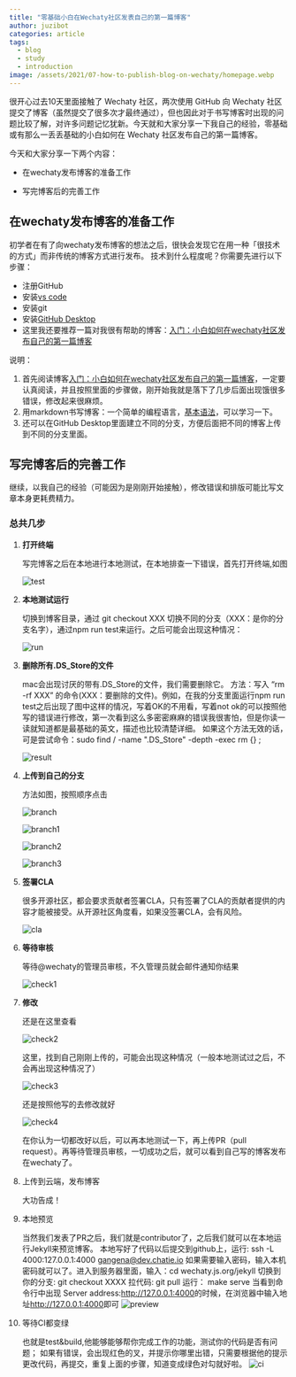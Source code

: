 ```yaml
---
title: "零基础小白在Wechaty社区发表自己的第一篇博客"
author: juzibot
categories: article
tags:
  - blog
  - study
  - introduction
image: /assets/2021/07-how-to-publish-blog-on-wechaty/homepage.webp
---
```


很开心过去10天里面接触了 Wechaty 社区，两次使用 GitHub 向 Wechaty 社区提交了博客（虽然提交了很多次才最终通过），但也因此对于书写博客时出现的问题比较了解，对许多问题记忆犹新。今天就和大家分享一下我自己的经验，零基础或有那么一丢丢基础的小白如何在 Wechaty 社区发布自己的第一篇博客。

今天和大家分享一下两个内容：

- 在wechaty发布博客的准备工作

- 写完博客后的完善工作

## 在wechaty发布博客的准备工作

初学者在有了向wechaty发布博客的想法之后，很快会发现它在用一种「很技术的方式」而非传统的博客方式进行发布。
技术到什么程度呢？你需要先进行以下步骤：

- 注册GitHub
- 安装[vs code](https://code.visualstudio.com/download)
- 安装git
- 安装[GitHub Desktop](https://docs.github.com/cn/desktop/installing-and-configuring-github-desktop/installing-and-authenticating-to-github-desktop/installing-github-desktop)
- 这里我还要推荐一篇对我很有帮助的博客：[入门：小白如何在wechaty社区发布自己的第一篇博客](https://wechaty.js.org/2021/04/22/how-to-publish-blog-on-wechaty/)

说明：

1. 首先阅读博客[入门：小白如何在wechaty社区发布自己的第一篇博客](https://wechaty.js.org/2021/04/22/how-to-publish-blog-on-wechaty/)，一定要认真阅读，并且按照里面的步骤做，刚开始我就是落下了几步后面出现饿很多错误，修改起来很麻烦。
2. 用markdown书写博客：一个简单的编程语言，[基本语法](http://markdown.p2hp.com/basic-syntax/)，可以学习一下。
3. 还可以在GitHub Desktop里面建立不同的分支，方便后面把不同的博客上传到不同的分支里面。

## 写完博客后的完善工作

继续，以我自己的经验（可能因为是刚刚开始接触），修改错误和排版可能比写文章本身更耗费精力。

### 总共几步

1. **打开终端**

    写完博客之后在本地进行本地测试，在本地排查一下错误，首先打开终端,如图

    ![test](/assets/2021/07-how-to-publish-blog-on-wechaty/test.webp)

2. **本地测试运行**

    切换到博客目录，通过 git checkout XXX 切换不同的分支（XXX：是你的分支名字），通过npm run test来运行。之后可能会出现这种情况：

    ![run](/assets/2021/07-how-to-publish-blog-on-wechaty/run.webp)

3. **删除所有.DS_Store的文件**

    mac会出现讨厌的带有.DS_Store的文件，我们需要删除它。
    方法：写入 “rm -rf XXX” 的命令(XXX：要删除的文件)。例如，在我的分支里面运行npm run test之后出现了图中这样的情况，写着OK的不用看，写着not ok的可以按照他写的错误进行修改，第一次看到这么多密密麻麻的错误我很害怕，但是你读一读就知道都是最基础的英文，描述也比较清楚详细。
    如果这个方法无效的话，可是尝试命令：sudo find / -name ".DS_Store" -depth -exec rm {} \;

    ![result](/assets/2021/07-how-to-publish-blog-on-wechaty/result.webp)

4. **上传到自己的分支**

    方法如图，按照顺序点击

    ![branch](/assets/2021/07-how-to-publish-blog-on-wechaty/branch.webp)

    ![branch1](/assets/2021/07-how-to-publish-blog-on-wechaty/branch1.webp)

    ![branch2](/assets/2021/07-how-to-publish-blog-on-wechaty/branch2.webp)

    ![branch3](/assets/2021/07-how-to-publish-blog-on-wechaty/branch3.webp)

5. **签署CLA**

    很多开源社区，都会要求贡献者签署CLA，只有签署了CLA的贡献者提供的内容才能被接受。从开源社区角度看，如果没签署CLA，会有风险。

    ![cla](/assets/2021/07-how-to-publish-blog-on-wechaty/cla.webp)

6. **等待审核**

    等待@wechaty的管理员审核，不久管理员就会邮件通知你结果

    ![check1](/assets/2021/07-how-to-publish-blog-on-wechaty/check1.webp)

7. **修改**

    还是在这里查看

    ![check2](/assets/2021/07-how-to-publish-blog-on-wechaty/check2.webp)

    这里，找到自己刚刚上传的，可能会出现这种情况（一般本地测试过之后，不会再出现这种情况了）

    ![check3](/assets/2021/07-how-to-publish-blog-on-wechaty/check3.webp)

    还是按照他写的去修改就好

    ![check4](/assets/2021/07-how-to-publish-blog-on-wechaty/check4.webp)

    在你认为一切都改好以后，可以再本地测试一下，再上传PR（pull request）。再等待管理员审核，一切成功之后，就可以看到自己写的博客发布在wechaty了。

8. 上传到云端，发布博客

    大功告成！

9. 本地预览

    当然我们发表了PR之后，我们就是contributor了，之后我们就可以在本地运行Jekyll来预览博客。
    本地写好了代码以后提交到github上，运行: ssh -L 4000:127.0.0.1:4000 gangena@dev.chatie.io
    如果需要输入密码，输入本机密码就可以了。进入到服务器里面，输入：cd wechaty.js.org/jekyll
    切换到你的分支: git checkout XXXX
    拉代码: git pull
    运行： make serve
    当看到命令行中出现 Server address:<http://127.0.0.1:4000>的时候，在浏览器中输入地址<http://127.0.0.1:4000>即可
    ![preview](/assets/2021/07-how-to-publish-blog-on-wechaty/preview.webp)

10. 等待CI都变绿

    也就是test&build,他能够能够帮你完成工作的功能，测试你的代码是否有问题；
    如果有错误，会出现红色的叉，并提示你哪里出错，只需要根据他的提示更改代码，再提交，重复上面的步骤，知道变成绿色对勾就好啦。
     ![ci](/assets/2021/07-how-to-publish-blog-on-wechaty/ci.webp)
